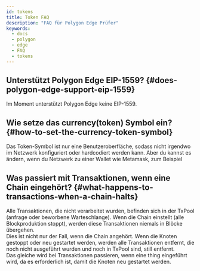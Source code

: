 ```yaml
---
id: tokens
title: Token FAQ
description: "FAQ für Polygon Edge Prüfer"
keywords:
  - docs
  - polygon
  - edge
  - FAQ
  - tokens
---
```


## Unterstützt Polygon Edge EIP-1559? {#does-polygon-edge-support-eip-1559}
Im Moment unterstützt Polygon Edge keine EIP-1559.

## Wie setze das currency(token) Symbol ein? {#how-to-set-the-currency-token-symbol}

Das Token-Symbol ist nur eine Benutzeroberfläche, sodass nicht irgendwo im Netzwerk konfiguriert oder hardcodiert werden kann. Aber du kannst es ändern, wenn du Netzwerk zu einer Wallet wie Metamask, zum Beispiel

## Was passiert mit Transaktionen, wenn eine Chain eingehört? {#what-happens-to-transactions-when-a-chain-halts}

Alle Transaktionen, die nicht verarbeitet wurden, befinden sich in der TxPool (anfrage oder beworbene Warteschlange). Wenn die Chain einstellt (alle Blockproduktion stoppt), werden diese Transaktionen niemals in Blöcke übergehen.<br/> Dies ist nicht nur der Fall, wenn die Chain angehört. Wenn die Knoten gestoppt oder neu gestartet werden, werden alle Transaktionen entfernt, die noch nicht ausgeführt wurden und noch in TxPool sind, still entfernt.<br/> Das gleiche wird bei Transaktionen passieren, wenn eine thing eingeführt wird, da es erforderlich ist, damit die Knoten neu gestartet werden.
